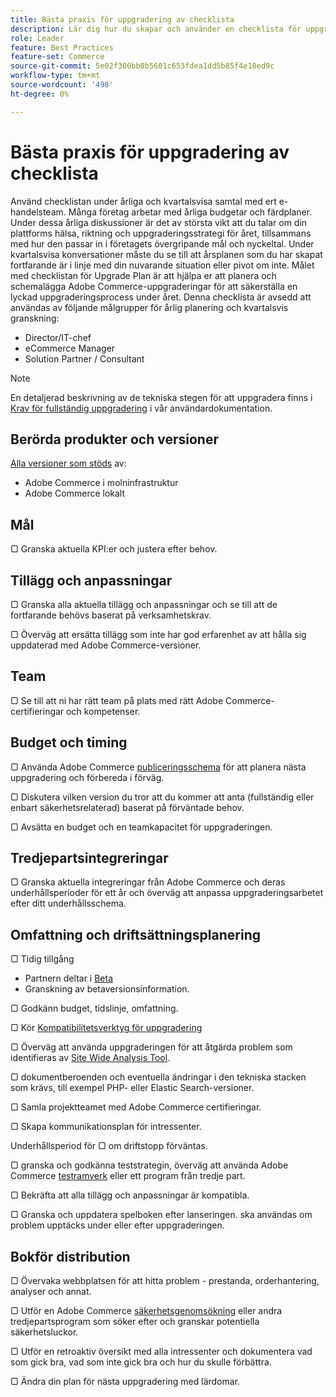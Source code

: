 ```yaml
---
title: Bästa praxis för uppgradering av checklista
description: Lär dig hur du skapar och använder en checklista för uppgradering för att planera din uppgraderingsstrategi för Adobe Commerce och Magento Open Source.
role: Leader
feature: Best Practices
feature-set: Commerce
source-git-commit: 5e02f300bb0b5601c653fdea1dd5b85f4e18ed9c
workflow-type: tm+mt
source-wordcount: '498'
ht-degree: 0%

---
```



# Bästa praxis för uppgradering av checklista

Använd checklistan under årliga och kvartalsvisa samtal med ert e-handelsteam. Många företag arbetar med årliga budgetar och färdplaner. Under dessa årliga diskussioner är det av största vikt att du talar om din plattforms hälsa, riktning och uppgraderingsstrategi för året, tillsammans med hur den passar in i företagets övergripande mål och nyckeltal. Under kvartalsvisa konversationer måste du se till att årsplanen som du har skapat fortfarande är i linje med din nuvarande situation eller pivot om inte. Målet med checklistan för Upgrade Plan är att hjälpa er att planera och schemalägga Adobe Commerce-uppgraderingar för att säkerställa en lyckad uppgraderingsprocess under året. Denna checklista är avsedd att användas av följande målgrupper för årlig planering och kvartalsvis granskning:

- Director/IT-chef
- eCommerce Manager
- Solution Partner / Consultant

>[!NOTE]
>
>En detaljerad beskrivning av de tekniska stegen för att uppgradera finns i [Krav för fullständig uppgradering](../../../upgrade/prepare/prerequisites.md) i vår användardokumentation.

## Berörda produkter och versioner

[Alla versioner som stöds](../../../release/versions.md) av:

- Adobe Commerce i molninfrastruktur
- Adobe Commerce lokalt

## Mål

▢ Granska aktuella KPI:er och justera efter behov.

## Tillägg och anpassningar

▢ Granska alla aktuella tillägg och anpassningar och se till att de fortfarande behövs baserat på verksamhetskrav.

▢ Överväg att ersätta tillägg som inte har god erfarenhet av att hålla sig uppdaterad med Adobe Commerce-versioner.

## Team

▢ Se till att ni har rätt team på plats med rätt Adobe Commerce-certifieringar och kompetenser.

## Budget och timing

▢ Använda Adobe Commerce [publiceringsschema](../../../release/schedule.md) för att planera nästa uppgradering och förbereda i förväg.

▢ Diskutera vilken version du tror att du kommer att anta (fullständig eller enbart säkerhetsrelaterad) baserat på förväntade behov.

▢ Avsätta en budget och en teamkapacitet för uppgraderingen.

## Tredjepartsintegreringar

▢ Granska aktuella integreringar från Adobe Commerce och deras underhållsperioder för ett år och överväg att anpassa uppgraderingsarbetet efter ditt underhållsschema.

## Omfattning och driftsättningsplanering

▢ Tidig tillgång

- Partnern deltar i [Beta](../../../release/beta.md)
- Granskning av betaversionsinformation.

▢ Godkänn budget, tidslinje, omfattning.

▢ Kör [Kompatibilitetsverktyg för uppgradering](../../../upgrade/upgrade-compatibility-tool/overview.md)

▢ Överväg att använda uppgraderingen för att åtgärda problem som identifieras av [Site Wide Analysis Tool](../../../tools/site-wide-analysis-tool/intro.md).

▢ dokumentberoenden och eventuella ändringar i den tekniska stacken som krävs, till exempel PHP- eller Elastic Search-versioner.

▢ Samla projektteamet med Adobe Commerce certifieringar.

▢ Skapa kommunikationsplan för intressenter.

Underhållsperiod för ▢ om driftstopp förväntas.

▢ granska och godkänna teststrategin, överväg att använda Adobe Commerce [testramverk](https://developer.adobe.com/commerce/testing/) eller ett program från tredje part.

▢ Bekräfta att alla tillägg och anpassningar är kompatibla.

▢ Granska och uppdatera spelboken efter lanseringen. ska användas om problem upptäcks under eller efter uppgraderingen.

## Bokför distribution

▢ Övervaka webbplatsen för att hitta problem - prestanda, orderhantering, analyser och annat.

▢ Utför en Adobe Commerce [säkerhetsgenomsökning](https://account.magento.com/scanner/dashboard/) eller andra tredjepartsprogram som söker efter och granskar potentiella säkerhetsluckor.

▢ Utför en retroaktiv översikt med alla intressenter och dokumentera vad som gick bra, vad som inte gick bra och hur du skulle förbättra.

▢ Ändra din plan för nästa uppgradering med lärdomar.
